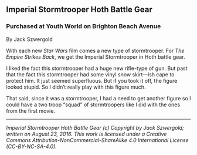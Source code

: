 ## Imperial Stormtrooper Hoth Battle Gear
### Purchased at Youth World on Brighton Beach Avenue

By Jack Szwergold

With each new *Star Wars* film comes a new type of stormtrooper. For *The Empire Strikes Back*, we get the Imperial Stormtrooper in Hoth battle gear.

I liked the fact this stormtrooper had a huge new rifle-type of gun. But past that the fact this stormtrooper had some vinyl snow skirt—ish cape to protect him. It just seemed superfluous. But if you took it off, the figure looked stupid. So I didn’t really play with this figure much.

That said, since it was a stormtrooper, I had a need to get another figure so I could have a two troop “squad” of stormtroopers like I did with the ones from the first movie.

***

*Imperial Stormtrooper Hoth Battle Gear (c) Copyright by Jack Szwergold; written on August 23, 2016. This work is licensed under a Creative Commons Attribution-NonCommercial-ShareAlike 4.0 International License (CC-BY-NC-SA-4.0).*